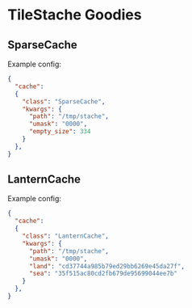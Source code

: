 # TileStache Goodies

## SparseCache

Example config:

```json
{
  "cache":
  {
    "class": "SparseCache",
    "kwargs": {
      "path": "/tmp/stache",
      "umask": "0000",
      "empty_size": 334
    }
  },
}
```

## LanternCache

Example config:

```json
{
  "cache":
  {
    "class": "LanternCache",
    "kwargs": {
      "path": "/tmp/stache",
      "umask": "0000",
      "land": "cd37744a985b79ed29bb6269e45da27f",
      "sea": "35f515ac80cd2fb679de95699044ee7b"
    }
  },
}
```
